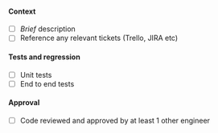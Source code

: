 #### Context
- [ ] *Brief* description
- [ ] Reference any relevant tickets (Trello, JIRA etc)

#### Tests and regression
- [ ] Unit tests
- [ ] End to end tests

#### Approval
- [ ] Code reviewed and approved by at least 1 other engineer
